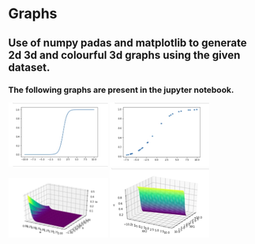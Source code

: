 # Graphs
## Use of numpy padas and matplotlib to generate 2d 3d and colourful 3d graphs using the given dataset.
### The following graphs are present in the jupyter notebook. 
<img src ="IMG_20190612_172110.jpg" width="40%">
<img src ="IMG_20190612_172146.jpg" width="40%"> 
<img src ="IMG_20190612_172038.jpg" width="40%">
<img src ="IMG_20190612_172329.jpg" width="40%">


